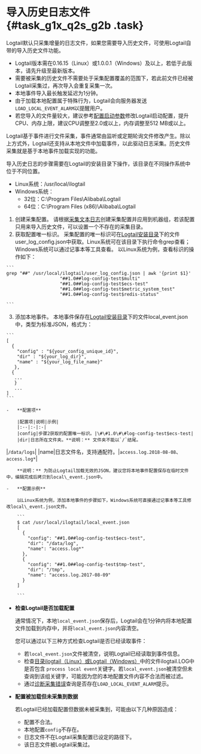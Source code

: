 # 导入历史日志文件 {#task_g1x_q2s_g2b .task}

Logtail默认只采集增量的日志文件，如果您需要导入历史文件，可使用Logtail自带的导入历史文件功能。

-   Logtail版本需在0.16.15（Linux）或1.0.0.1（Windows）及以上，若低于此版本，请先升级至最新版本。
-   需要被采集的历史文件不需要处于采集配置覆盖的范围下，若此前文件已经被Logtail采集过，再次导入会重复采集一次。
-   本地事件导入最长触发延迟为1分钟。
-   由于加载本地配置属于特殊行为，Logtail会向服务器发送`LOAD_LOCAL_EVENT_ALARM`以提醒用户。
-   若您导入的文件量较大，建议参考[配置启动参数](intl.zh-CN/用户指南/Logtail采集/安装/配置启动参数.md)修改Logtail启动配置，提升CPU、内存上限，建议CPU调整至2.0或以上，内存调整至512 MB或以上。

Logtail基于事件进行文件采集，事件通常由监听或定期轮询文件修改产生。除以上方式外，Logtail还支持从本地文件中加载事件，以此驱动日志采集。历史文件采集就是基于本地事件加载实现的功能。

导入历史日志的步骤需要在Logtail的安装目录下操作，该目录在不同操作系统中位于不同位置。

-   Linux系统：/usr/local/ilogtail
-   Windows系统：
    -   32位：C:\\Program Files\\Alibaba\\Logtail
    -   64位：C:\\Program Files \(x86\)\\Alibaba\\Logtail

1.   创建采集配置。 请根据[采集文本日志](intl.zh-CN/用户指南/Logtail采集/文本日志/采集文本日志.md)创建采集配置并应用到机器组，若该配置只用来导入历史文件，可以设置一个不存在的采集目录。
2.   获取配置唯一标识。 采集配置的唯一标识可在[Logtail安装目录](#)下的文件user\_log\_config.json中获取。Linux系统可在该目录下执行命令grep查看；Windows系统可以通过记事本等工具查看。 以Linux系统为例，查看标识的操作如下：

    ```
    grep "##" /usr/local/ilogtail/user_log_config.json | awk '{print $1}'
                        "##1.0##log-config-test$multi"
                        "##1.0##log-config-test$ecs-test"
                        "##1.0##log-config-test$metric_system_test"
                        "##1.0##log-config-test$redis-status"
                    
    ```

3.   添加本地事件。 本地事件保存在[Logtail安装目录](#)下的文件local\_event.json中，类型为标准JSON，格式为：

    ```
    [ 
      {
        "config" : "${your_config_unique_id}",
        "dir" : "${your_log_dir}",
        "name" : "${your_log_file_name}"
       },
      {
       ...
       }
       ...
    ]
    ```

    -   **配置项**

        |配置项|说明|示例|
        |:--|:-|:-|
        |config|步骤2获取的配置唯一标识。|\#\#1.0\#\#log-config-test$ecs-test|
        |dir|日志所在文件夹。**说明：** 文件夹不能以`/`结尾。

|`/data/logs`|
        |name|日志文件名，支持通配符。|`access.log.2018-08-08`、`access.log*`|

        **说明：** 为防止Logtail加载无效的JSON，建议您将本地事件配置保存在临时文件中，编辑完成后拷贝到local\_event.json中。

    -   **配置示例** 

        以Linux系统为例，添加本地事件的步骤如下，Windows系统可直接通过记事本等工具修改local\_event.json文件。

        ```
        $ cat /usr/local/ilogtail/local_event.json
        [
          {
            "config": "##1.0##log-config-test$ecs-test",
            "dir": "/data/log",
            "name": "access.log*"
          },
          {
            "config": "##1.0##log-config-test$tmp-test",
            "dir": "/tmp",
            "name": "access.log.2017-08-09"
          }
        ]
                                    
        ```


-   **检查Logtail是否加载配置**

    通常情况下，本地`local_event.json`保存后，Logtail会在1分钟内将本地配置文件加载到内存中，并将`local_event.json`内容清空。

    您可以通过以下三种方式检查Logtail是否已经读取事件：

    -   若`local_event.json`文件被清空，说明Logtail已经读取到事件信息。
    -   检查[目录ilogtail（Linux）或Logtail（Windows）](#)中的文件ilogtail.LOG中是否包含 `process local event`关键字。若`local_event.json`被清空但未查询到该组关键字，可能因为您的本地配置文件内容不合法而被过滤。
    -   通过[诊断采集错误](intl.zh-CN/常见问题/日志采集/诊断采集错误.md)查询是否存在`LOAD_LOCAL_EVENT_ALARM`提示。
-   **配置被加载但未采集到数据**

    若Logtail已经加载配置但数据未被采集到，可能由以下几种原因造成：

    -   配置不合法。
    -   本地配置`config`不存在。
    -   日志文件不在Logtail采集配置已设定的路径下。
    -   该日志文件被Logtail采集过。

